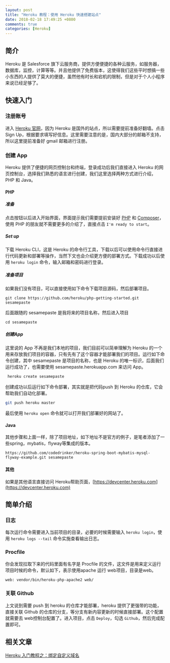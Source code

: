 ```yaml
---
layout: post
title: "Heroku 教程：使用 Heroku 快速搭建站点"
date: 2018-02-18 17:49:25 +0800
comments: true
categories: [Heroku]
---
```

## 简介
Heroku 是 Salesforce 旗下云服务商，提供方便便捷的各种云服务，如服务器，数据库，监控，计算等等。并且他提供了免费版本，这使得我们这些平时想搞一些小东西的人提供了莫大的便捷，虽然他有时长和宕机的限制，但是对于个人小程序来说已经足够了。
<!-- more -->
## 快速入门
### 注册账号
进入 [Heroku 官网](https://www.heroku.com)，因为 Heroku 是国外的站点，所以需要提前准备好翻墙。点击 Sign Up，根据要求填写好信息。这里需要注意的是，国内大部分的邮箱不支持，所以这里提前准备好 gmail 邮箱进行注册。
### 创建 App
Heroku 提供了便捷的网页控制台和终端，登录成功后我们直接进入 Heroku 的网页控制台，选择我们熟悉的语言进行创建，我们这里选择两种方式进行介绍，PHP 和 Java。

#### PHP
##### 准备
点击按钮以后进入开始界面，界面提示我们需要提前安装好 [PHP](http://php.net/) 和 [Composer](https://getcomposer.org/doc/00-intro.md)，使用 PHP 的朋友就不需要更多的介绍了，直接点击 `I'm ready to start`。
##### Set up
下载 Heroku CLI，这是 Heroku 的命令行工具，下载以后可以使用命令行直接进行代码更新和部署等操作，当然下文也会介绍更方便的部署方式。下载成功以后使用 `heroku login` 命令，输入邮箱和密码进行登录。
##### 准备项目
如果我们没有项目，可以直接使用如下命令下载项目源码，然后部署项目。
```
git clone https://github.com/heroku/php-getting-started.git sesamepaste
```
后面跟随的 sesamepaste 是我将来的项目名称，然后进入项目
```
cd sesamepaste
```
##### 创建App
这里说的 App 不再是我们本地的项目，我们目前可以简单理解为 Heroku 的一个用来存放我们项目的容器，只有先有了这个容器才能部署我们的项目。运行如下命令创建，其中 sesamepaste 是项目的名称，也是 Heroku 的唯一标识，后面我们运行成功了，也需要使用 sesamepaste.herokuapp.com 来访问 App。  
```sh
 heroku create sesamepaste
```
创建成功以后运行如下命令部署，其实就是把代码push 到 Heroku 的仓库，它会帮助我们自动化部署。
```sh
git push heroku master
```
最后使用 `heroku open` 命令就可以打开我们部署好的网站了。
#### Java
其他步骤和上面一样，除了项目地址，如下地址不是官方的例子，是笔者添加了一些spring，mybatis，flyway等集成的版本。
```
https://github.com/codedrinker/heroku-spring-boot-mybatis-mysql-flyway-example.git sesamepaste
```
#### 其他
如果是其他语言直接访问 Heroku帮助页面，[https://devcenter.heroku.com](https://devcenter.heroku.com)

## 简单介绍
### 日志
每次运行命令需要进入当前项目的目录，必要的时候需要输入 `heroku login`，使用 `heroku logs --tail` 命令实施查看输出日志。

### Procfile
你会发现拉取下来的代码里面有名字是 Procfile 的文件，这文件是用来定义运行项目时候的命令，默认如下，表示使用apache 运行 web项目，目录是web。
```
web: vendor/bin/heroku-php-apache2 web/
```
### 关联 Github 
上文说到需要 push 到 heroku 的仓库才能部署，heroku 提供了更强带的功能，直接关联 Github 的仓库的分支，等分支有新内容更新的时候直接部署。这个配置就需要去 web控制台配置了。进入项目，点击 `Deploy`，勾选 `Github`，然后完成配置即可。

## 相关文章
[Heroku 入门教程之：绑定自定义域名](/blog/heroku-custom-domains/)
